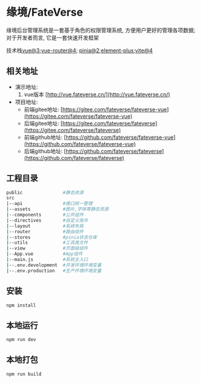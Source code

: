 # 缘境/FateVerse

缘境后台管理系统是一套基于角色的权限管理系统, 方便用户更好的管理各项数据; 对于开发者而言, 它是一套快速开发框架

技术栈[vue@3](https://cn.vuejs.org/);[vue-router@4](https://router.vuejs.org/zh/);
[pinia@2](https://pinia.vuejs.org/zh/);[element-plus](https://element-plus.org/zh-CN/);[vite@4](https://cn.vitejs.dev/)


## 相关地址 
- 演示地址:
    1. vue版本 [http://vue.fateverse.cn/](http://vue.fateverse.cn/)
- 项目地址:
    - 前端gitee地址: [https://gitee.com/fateverse/fateverse-vue](https://gitee.com/fateverse/fateverse-vue)
    - 后端gitee地址: [https://gitee.com/fateverse/fateverse](https://gitee.com/fateverse/fateverse)
    - 前端github地址: [https://github.com/fateverse/fateverse-vue](https://github.com/fateverse/fateverse-vue)
    - 后端github地址: [https://github.com/fateverse/fateverse](https://github.com/fateverse/fateverse)


## 工程目录
```sh
public               #静态资源
src                  
|--api               #接口统一管理
|--assets            #图片,字体等静态资源
|--components        #公共组件
|--directives        #自定义指令
|--layout            #系统布局
|--router            #路由组件
|--stores            #pinia状态仓库
|--utils             #工具类文件
|--view              #页面级组件
|--App.vue           #App组件
|--main.js           #系统主入口
|--.env.development  #开发环境环境变量
|--.env.production   #生产环境环境变量
```

## 安装

```sh
npm install
```

## 本地运行

```sh
npm run dev
```

## 本地打包

```sh
npm run build
```
